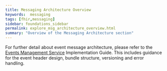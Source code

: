 ```yaml
---
title: Messaging Architecture Overview
keywords:  messaging
tags: [fhir,messaging]
sidebar: foundations_sidebar
permalink: explore_msg_architecture_overview.html
summary: "Overview of the Messaging Architecture section"
---
```


For further detail about event message architecture, please refer to the [Events Management Service](https://developer.nhs.uk/apis/ems-beta/) Implementation Guide. This includes guidance for the event header design, bundle structure, versioning and error handling. 